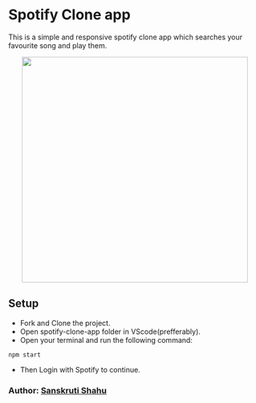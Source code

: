 # Spotify Clone app
This is a simple and responsive spotify clone app which searches your favourite song and play them.

<p align ="center">
  <img src="./images/spotify-clone.png" width="450" height = "450"/>
</p>

## Setup
- Fork and Clone the project.
- Open spotify-clone-app folder in VScode(prefferably).
- Open your terminal and run the following command:
```
npm start
```
- Then Login with Spotify to continue.

### Author: [Sanskruti Shahu](https://github.com/sanskruti-shahu)
